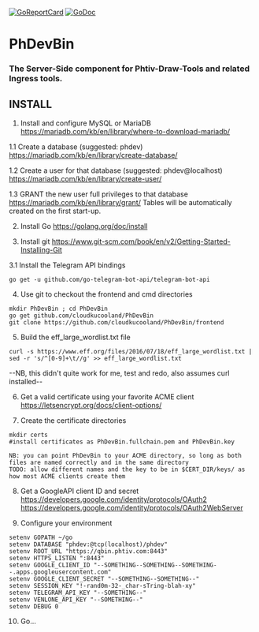[![GoReportCard](https://goreportcard.com/badge/cloudkucooland/PhDevBin)](https://goreportcard.com/report/cloudkucooland/PhDevBin)
[![GoDoc](https://godoc.org/github.com/cloudkucooland/PhDevBin?status.svg)](https://godoc.org/github.com/cloudkucooland/PhDevBin)
# PhDevBin
### The Server-Side component for Phtiv-Draw-Tools and related Ingress tools.

## INSTALL
1. Install and configure MySQL or MariaDB
https://mariadb.com/kb/en/library/where-to-download-mariadb/

1.1 Create a database (suggested: phdev)
https://mariadb.com/kb/en/library/create-database/

1.2 Create a user for that database (suggested: phdev@localhost)
https://mariadb.com/kb/en/library/create-user/

1.3 GRANT the new user full privileges to that database
https://mariadb.com/kb/en/library/grant/
Tables will be automatically created on the first start-up.

2. Install Go
https://golang.org/doc/install

3. Install git
https://www.git-scm.com/book/en/v2/Getting-Started-Installing-Git

3.1 Install the Telegram API bindings
```
go get -u github.com/go-telegram-bot-api/telegram-bot-api
```

4. Use git to checkout the frontend and cmd directories
```
mkdir PhDevBin ; cd PhDevBin
go get github.com/cloudkucooland/PhDevBin
git clone https://github.com/cloudkucooland/PhDevBin/frontend
```

5. Build the eff_large_wordlist.txt file
```
curl -s https://www.eff.org/files/2016/07/18/eff_large_wordlist.txt | sed -r 's/^[0-9]+\t//g' >> eff_large_wordlist.txt
```
--NB, this didn't quite work for me, test and redo, also assumes curl installed--

6. Get a valid certificate using your favorite ACME client
https://letsencrypt.org/docs/client-options/

7. Create the certificate directories
```
mkdir certs
#install certificates as PhDevBin.fullchain.pem and PhDevBin.key
```
```
NB: you can point PhDevBin to your ACME directory, so long as both files are named correctly and in the same directory
TODO: allow different names and the key to be in $CERT_DIR/keys/ as how most ACME clients create them
```

8. Get a GoogleAPI client ID and secret
https://developers.google.com/identity/protocols/OAuth2
https://developers.google.com/identity/protocols/OAuth2WebServer

9. Configure your environment
```
setenv GOPATH ~/go
setenv DATABASE "phdev:@tcp(localhost)/phdev"
setenv ROOT_URL "https://qbin.phtiv.com:8443"
setenv HTTPS_LISTEN ":8443"
setenv GOOGLE_CLIENT_ID "--SOMETHING--SOMETHING--SOMETHING--.apps.googleusercontent.com"
setenv GOOGLE_CLIENT_SECRET "--SOMETHING--SOMETHING--"
setenv SESSION_KEY "!-rand0m-32-_char-sTring-blah-xy"
setenv TELEGRAM_API_KEY "--SOMETHING--"
setenv VENLONE_API_KEY "--SOMETHING--"
setenv DEBUG 0
```

10. Go...
